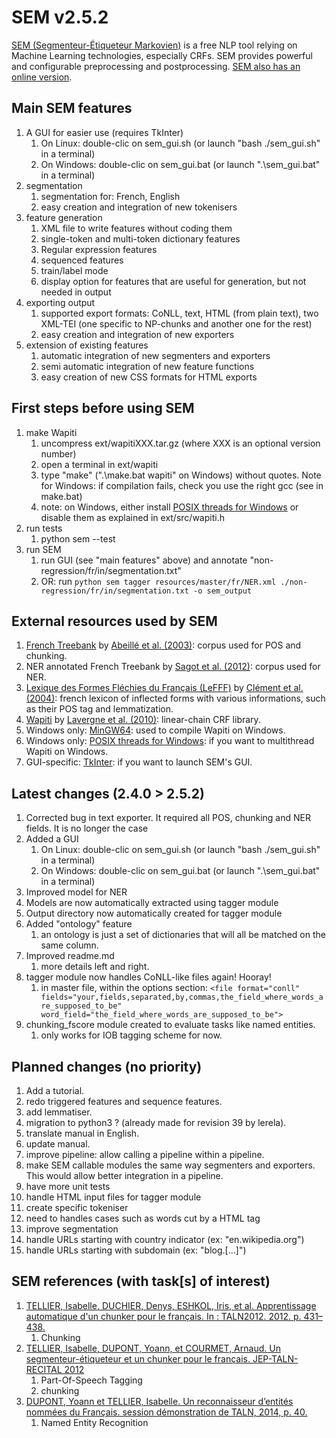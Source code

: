 # SEM v2.5.2
[SEM (Segmenteur-Étiqueteur Markovien)](http://www.lattice.cnrs.fr/sites/itellier/SEM.html) is a free NLP tool relying on Machine Learning technologies, especially CRFs. SEM provides powerful and configurable preprocessing and postprocessing. [SEM also has an online version](http://apps.lattice.cnrs.fr/sem/index).

## Main SEM features
1. A GUI for easier use (requires TkInter)
   1. On Linux: double-clic on sem_gui.sh (or launch "bash ./sem_gui.sh" in a terminal)
   2. On Windows: double-clic on sem_gui.bat (or launch ".\sem_gui.bat" in a terminal)
2. segmentation
   1. segmentation for: French, English
   2. easy creation and integration of new tokenisers
3. feature generation
   1. XML file to write features without coding them
   2. single-token and multi-token dictionary features
   3. Regular expression features
   4. sequenced features
   5. train/label mode
   6. display option for features that are useful for generation, but not needed in output
4. exporting output
   1. supported export formats: CoNLL, text, HTML (from plain text), two XML-TEI (one specific to NP-chunks and another one for the rest)
   2. easy creation and integration of new exporters
5. extension of existing features
   1. automatic integration of new segmenters and exporters
   2. semi automatic integration of new feature functions
   3. easy creation of new CSS formats for HTML exports

## First steps before using SEM
1. make Wapiti
   1. uncompress ext/wapitiXXX.tar.gz (where XXX is an optional version number)
   2. open a terminal in ext/wapiti
   3. type "make" (".\make.bat wapiti" on Windows) without quotes. Note for Windows: if compilation fails, check you use the right gcc (see in make.bat)
   4. note: on Windows, either install [POSIX threads for Windows](https://sourceforge.net/p/pthreads4w/wiki/Home/) or disable them as explained in ext/src/wapiti.h
2. run tests
   1. python sem --test
3. run SEM
   1. run GUI (see "main features" above) and annotate "non-regression/fr/in/segmentation.txt"
   2. OR: run ```python sem tagger resources/master/fr/NER.xml ./non-regression/fr/in/segmentation.txt -o sem_output```

## External resources used by SEM
1. [French Treebank](http://www.llf.cnrs.fr/fr/Gens/Abeille/French-Treebank-fr.php) by [Abeillé et al. (2003)](http://link.springer.com/chapter/10.1007%2F978-94-010-0201-1_10): corpus used for POS and chunking.
2. NER annotated French Treebank by [Sagot et al. (2012)](https://halshs.archives-ouvertes.fr/file/index/docid/703108/filename/taln12ftbne.pdf): corpus used for NER.
3. [Lexique des Formes Fléchies du Français (LeFFF)](http://alpage.inria.fr/~sagot/lefff.html) by [Clément et al. (2004)](http://www.labri.fr/perso/clement/lefff/public/lrec04ClementLangSagot-1.0.pdf): french lexicon of inflected forms with various informations, such as their POS tag and lemmatization.
4. [Wapiti](http://wapiti.limsi.fr) by [Lavergne et al. (2010)](http://www.aclweb.org/anthology/P10-1052): linear-chain CRF library.
5. Windows only: [MinGW64](https://sourceforge.net/projects/mingw-w64/?source=navbar): used to compile Wapiti on Windows.
6. Windows only: [POSIX threads for Windows](https://sourceforge.net/p/pthreads4w/wiki/Home/): if you want to multithread Wapiti on Windows.
7. GUI-specific: [TkInter](https://wiki.python.org/moin/TkInter): if you want to launch SEM's GUI.

## Latest changes (2.4.0 > 2.5.2)
1. Corrected bug in text exporter. It required all POS, chunking and NER fields. It is no longer the case
2. Added a GUI
   1. On Linux: double-clic on sem_gui.sh (or launch "bash ./sem_gui.sh" in a terminal)
   2. On Windows: double-clic on sem_gui.bat (or launch ".\sem_gui.bat" in a terminal)
3. Improved model for NER
4. Models are now automatically extracted using tagger module
5. Output directory now automatically created for tagger module
6. Added "ontology" feature
   1. an ontology is just a set of dictionaries that will all be matched on the same column.
7. Improved readme.md
   1. more details left and right.
8. tagger module now handles CoNLL-like files again! Hooray!
   1. in master file, within the options section: ```<file format="conll" fields="your,fields,separated,by,commas,the_field_where_words_are_supposed_to_be" word_field="the_field_where_words_are_supposed_to_be">```
9. chunking_fscore module created to evaluate tasks like named entities.
   1. only works for IOB tagging scheme for now.

## Planned changes (no priority)
1. Add a tutorial.
2. redo triggered features and sequence features.
3. add lemmatiser.
4. migration to python3 ? (already made for revision 39 by lerela).
5. translate manual in English.
6. update manual.
7. improve pipeline: allow calling a pipeline within a pipeline.
8. make SEM callable modules the same way segmenters and exporters. This would allow better integration in a pipeline.
9. have more unit tests
10. handle HTML input files for tagger module
   1. create specific tokeniser
   2. need to handles cases such as words cut by a HTML tag
11. improve segmentation
   1. handle URLs starting with country indicator (ex: "en.wikipedia.org")
   2. handle URLs starting with subdomain (ex: "blog.[...]")

## SEM references (with task[s] of interest)
1. [TELLIER, Isabelle, DUCHIER, Denys, ESHKOL, Iris, et al. Apprentissage automatique d'un chunker pour le français. In : TALN2012. 2012. p. 431–438.](https://hal.archives-ouvertes.fr/hal-01174591/document)
   1. Chunking
2. [TELLIER, Isabelle, DUPONT, Yoann, et COURMET, Arnaud. Un segmenteur-étiqueteur et un chunker pour le français. JEP-TALN-RECITAL 2012](http://anthology.aclweb.org/F/F12/F12-5.pdf#page=27)
   1. Part-Of-Speech Tagging
   2. chunking
3. [DUPONT, Yoann et TELLIER, Isabelle. Un reconnaisseur d’entités nommées du Français. session démonstration de TALN, 2014, p. 40.](http://www.aclweb.org/anthology/F/F14/F14-3.pdf#page=42)
   1. Named Entity Recognition
